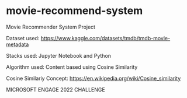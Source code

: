# movie-recommend-system
Movie Recommender System Project 

Dataset used: https://www.kaggle.com/datasets/tmdb/tmdb-movie-metadata

Stacks used: Jupyter Notebook and Python

Algorithm used: Content based using Cosine Similarity

Cosine Similariy Concept: https://en.wikipedia.org/wiki/Cosine_similarity

MICROSOFT ENGAGE 2022 CHALLENGE
